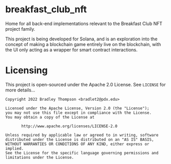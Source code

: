 # breakfast_club_nft
Home for all back-end implementations relevant to the Breakfast Club NFT project family.

This project is being developed for Solana, and is an exploration into the concept of
making a blockchain game entirely live on the blockchain, with the UI only acting as
a wrapper for smart contract interactions.

# Licensing
This project is open-sourced under the Apache 2.0 License.
See `LICENSE` for more details...
```
Copyright 2022 Bradley Thompson <bradlet2@pdx.edu>

Licensed under the Apache License, Version 2.0 (the "License");
you may not use this file except in compliance with the License.
You may obtain a copy of the License at

       http://www.apache.org/licenses/LICENSE-2.0

Unless required by applicable law or agreed to in writing, software
distributed under the License is distributed on an "AS IS" BASIS,
WITHOUT WARRANTIES OR CONDITIONS OF ANY KIND, either express or implied.
See the License for the specific language governing permissions and
limitations under the License.
```
